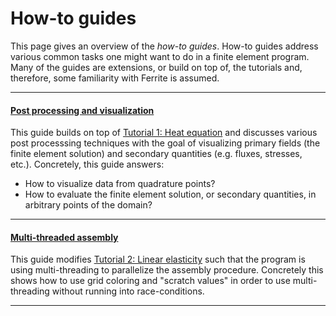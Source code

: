 # How-to guides

This page gives an overview of the *how-to guides*. How-to guides address various common
tasks one might want to do in a finite element program. Many of the guides are extensions,
or build on top of, the tutorials and, therefore, some familiarity with Ferrite is assumed.

---

#### [Post processing and visualization](postprocessing.md)

This guide builds on top of [Tutorial 1: Heat equation](../tutorials/heat_equation.md) and
discusses various post processsing techniques with the goal of visualizing primary fields
(the finite element solution) and secondary quantities (e.g. fluxes, stresses, etc.).
Concretely, this guide answers:
 - How to visualize data from quadrature points?
 - How to evaluate the finite element solution, or secondary quantities, in arbitrary points
   of the domain?

---

#### [Multi-threaded assembly](threaded_assembly.md)

This guide modifies [Tutorial 2: Linear elasticity](../tutorials/linear_elasticity.md) such
that the program is using multi-threading to parallelize the assembly procedure. Concretely
this shows how to use grid coloring and "scratch values" in order to use multi-threading
without running into race-conditions.

---
